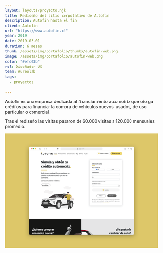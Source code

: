 ```yaml
---
layout: layouts/proyecto.njk
title: Rediseño del sitio corpotativo de Autofin
description: Autofin hasta el fin
client: Autofin
url: "https://www.autofin.cl"
year: 2019
date: 2019-03-01
duration: 6 meses
thumb: /assets/img/portafolio/thumbs/autofin-web.png
image: /assets/img/portafolio/autofin-web.png
color: "#efc03b"
rol: Diseñador UX
team: Aureolab
tags:
  - proyectos

---
```


Autofin es una empresa dedicada al financiamiento automotriz que otorga créditos para financiar la compra de vehículos nuevos, usados, de uso particular o comercial.

Tras el rediseño las visitas pasaron de 60.000 visitas a 120.000 mensuales promedio.

<img src="/assets/img/portafolio/autofin-web.png">